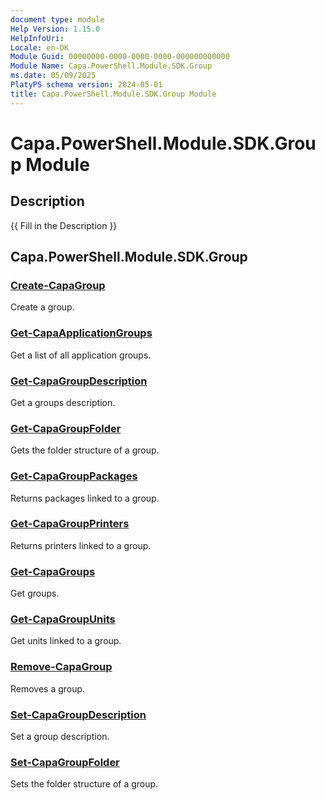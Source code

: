 ```yaml
---
document type: module
Help Version: 1.15.0
HelpInfoUri: 
Locale: en-DK
Module Guid: 00000000-0000-0000-0000-000000000000
Module Name: Capa.PowerShell.Module.SDK.Group
ms.date: 05/09/2025
PlatyPS schema version: 2024-05-01
title: Capa.PowerShell.Module.SDK.Group Module
---
```


# Capa.PowerShell.Module.SDK.Group Module

## Description

{{ Fill in the Description }}

## Capa.PowerShell.Module.SDK.Group

### [Create-CapaGroup](Create-CapaGroup.md)

Create a group.

### [Get-CapaApplicationGroups](Get-CapaApplicationGroups.md)

Get a list of all application groups.

### [Get-CapaGroupDescription](Get-CapaGroupDescription.md)

Get a groups description.

### [Get-CapaGroupFolder](Get-CapaGroupFolder.md)

Gets the folder structure of a group.

### [Get-CapaGroupPackages](Get-CapaGroupPackages.md)

Returns packages linked to a group.

### [Get-CapaGroupPrinters](Get-CapaGroupPrinters.md)

Returns printers linked to a group.

### [Get-CapaGroups](Get-CapaGroups.md)

Get groups.

### [Get-CapaGroupUnits](Get-CapaGroupUnits.md)

Get units linked to a group.

### [Remove-CapaGroup](Remove-CapaGroup.md)

Removes a group.

### [Set-CapaGroupDescription](Set-CapaGroupDescription.md)

Set a group description.

### [Set-CapaGroupFolder](Set-CapaGroupFolder.md)

Sets the folder structure of a group.


